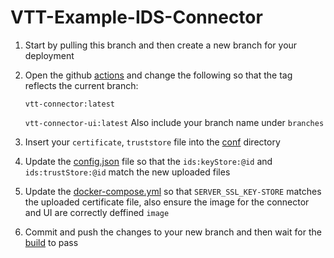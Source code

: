 # VTT-Example-IDS-Connector

1. Start by pulling this branch and then create a new branch for your deployment
2. Open the github [actions](.github/workflows/docker-build.yml) and change the following so that the tag reflects the current branch:
   
   ```vtt-connector:latest``` 
   
   ```vtt-connector-ui:latest```
   Also include your branch name under ```branches```
3. Insert your ```certificate```, ```truststore``` file into the [conf](./conf/) directory
4. Update the [config.json](./conf/config.json) file so that the ```ids:keyStore:@id``` and ```ids:trustStore:@id``` match the new uploaded files
5. Update the [docker-compose.yml](docker-compose.yml) so that ```SERVER_SSL_KEY-STORE``` matches the uploaded certificate file, also ensure the image for the connector and UI are correctly deffined ```image```
6. Commit and push the changes to your new branch and then wait for the [build](https://github.com/Advanced-Dataspaces-VTT/VTT-Example-IDS-Connector/actions) to pass


